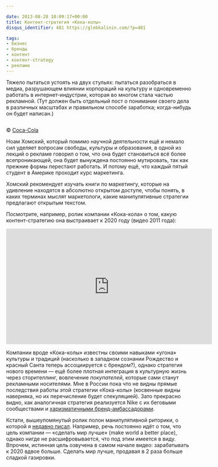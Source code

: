 ```yaml
---

date: 2013-08-28 10:09:17+00:00
title: Контент-стратегия «Кока-колы»
disqus_identifier: 481 https://glebkalinin.com/?p=481

tags:
- бизнес
- бренды
- контент
- контент-strategy
- реклама
---
```


Тяжело пытаться устоять на двух стульях: пытаться разобраться в медиа, разрушающем влиянии корпораций на культуру и одновременно работать в интернет-индустрии, которая во многом стала частью рекламной. (Тут должен быть отдельный пост о понимании своего дела в различных масштабах и правильном способе заработка; когда-нибудь он будет написан.)


<div class="image">
<img src="//www.glebkalinin.com/wp-content/uploads/2013/08/download-500x280.jpeg" alt="">
</div>

<p class="legend legend--center">© <a href="http://www.coca-colacompany.com/coca-cola-unbottled/share-a-coke-employees-hit-the-streets-of-london">Coca-Cola </a></p>



Ноам Хомский, который помимо научной деятельности ещё и немало сил уделяет вопросам свободы, культуры и образования, в одной из лекций о рекламе говорил о том, что она будет становиться всё более всепроникающей, она будет вынуждена постоянно мутировать, так как прежние формы перестают работать. И потому ещё, что каждый пятый студент в Америке проходит курс маркетинга. 

Хомский рекомендует изучать книги по маркетингу, которые на удивление находятся в абсолютно открытом доступе, чтобы понять, в каких терминах мыслят маркетологи, какие манипулятивные стратегии предлагают открытым текстом.

Посмотрите, например, ролик компании «Кока-кола» о том, какую контент-стратегию она выстраивает к 2020 году (видео 2011 года):

<iframe width="560" height="315" src="https://www.youtube.com/embed/LerdMmWjU_E" frameborder="0" allow="accelerometer; autoplay; encrypted-media; gyroscope; picture-in-picture" allowfullscreen></iframe>

Компании вроде «Кока-колы» известны своими навыками «угона» культуры и традиций (насколько в западном сознании Рождество и красный Санта теперь ассоциируется с брендом?), однако стратегия нового времени — ещё более плотная интеграция в культурную жизнь через сторителлинг, вовлечение _покупателей_, которые сами станут рекламными носителями. Мне в России пока что не видны прямые последствия работы этой стратегии «Кока-колы» (косвенные видны наверняка, но их перечисление будет спекуляцией). Зато прекрасно видно, как аналогичная стратегия реализуется Nike с их беговыми сообществами и [харизматичными бренд-амбассадорами](https://www.facebook.com/boyarskaya).

Кстати, вышеупомянутый ролик полон манипулятивной риторики, о которой я [недавно писал](https://glebkalinin.com/rhetoric/). Например, речь постоянно идёт о том, что цель компании — «сделать мир лучше» (make world a better place), однако нигде не расшифровывается, что под этим имеется в виду. Впрочем, истинная цель озвучена в самом начале видео: зарабатывать к 2020 вдвое больше. Сделать мир лучше, продавая в 2 раза больше сладкой газировки.
